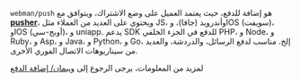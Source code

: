 `webman/push` هو إضافة للدفع، حيث يعتمد العميل على وضع الاشتراك، ويتوافق مع **[pusher](https://pusher.com)**، ويحتوي على العديد من العملاء مثل JS، وأندرويد (جافا)، وIOS (سويفت)، وIOS (أوبج-سي)، و uniapp.
يدعم SDK للدفع في الجزء الخلفي PHP، و Node، و Ruby، و Asp، و Java، و Python، و Go، إلخ. مناسب لدفع الرسائل، والدردشة، والعديد من سيناريوهات الاتصال الفوري الأخرى.

لمزيد من المعلومات، يرجى الرجوع إلى [ويبمان/ إضافة الدفع](https://www.workerman.net/plugin/2)
